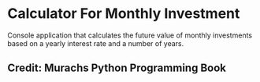 # Calculator For Monthly Investment
Console application that calculates the future value of monthly investments based on a yearly interest rate and a number of years.
## Credit: Murachs Python Programming Book
